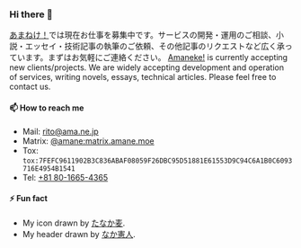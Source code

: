 ### Hi there 👋

<!--
**amane-katagiri/amane-katagiri** is a ✨ _special_ ✨ repository because its `README.md` (this file) appears on your GitHub profile.

Here are some ideas to get you started:

- 🔭 I’m currently working on ...
- 🌱 I’m currently learning ...
- 👯 I’m looking to collaborate on ...
- 🤔 I’m looking for help with ...
- 💬 Ask me about ...
- 📫 How to reach me: ...
- 😄 Pronouns: ...
- ⚡ Fun fact: ...
-->

[あまねけ！](https://ama.ne.jp/)では現在お仕事を募集中です。サービスの開発・運用のご相談、小説・エッセイ・技術記事の執筆のご依頼、その他記事のリクエストなど広く承っています。まずはお気軽にご連絡ください。 [Amaneke!](https://ama.ne.jp/) is currently accepting new clients/projects. We are widely accepting development and operation of services, writing novels, essays, technical articles. Please feel free to contact us.

#### 📫 How to reach me

- Mail: [rito@ama.ne.jp](mailto:rito@ama.ne.jp)
- Matrix: [@amane:matrix.amane.moe](https://dm.amane.moe/)
- Tox: `tox:7FEFC9611902B3C836ABAF08059F26DBC95D51881E61553D9C94C6A1B0C6093716E4954B1541`
- Tel: [+81 80-1665-4365](tel:+818016654365)

#### ⚡ Fun fact

- My icon drawn by [たなか麦](https://x.com/oplant).
- My header drawn by [なか憲人](https://x.com/tokuniaru).
